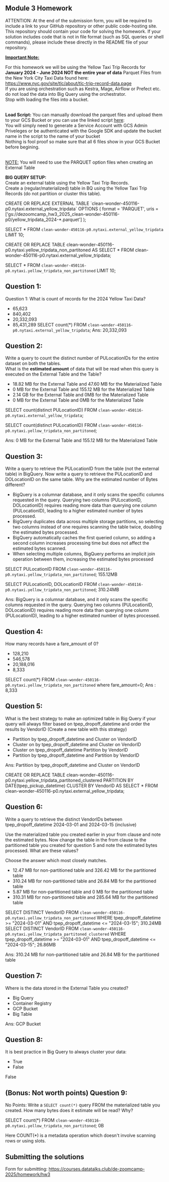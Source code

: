 ## Module 3 Homework

ATTENTION: At the end of the submission form, you will be required to include a link to your GitHub repository or other public code-hosting site. 
This repository should contain your code for solving the homework. If your solution includes code that is not in file format (such as SQL queries or 
shell commands), please include these directly in the README file of your repository.

<b><u>Important Note:</b></u> <p> For this homework we will be using the Yellow Taxi Trip Records for **January 2024 - June 2024 NOT the entire year of data** 
Parquet Files from the New York
City Taxi Data found here: </br> https://www.nyc.gov/site/tlc/about/tlc-trip-record-data.page </br>
If you are using orchestration such as Kestra, Mage, Airflow or Prefect etc. do not load the data into Big Query using the orchestrator.</br> 
Stop with loading the files into a bucket. </br></br>

**Load Script:** You can manually download the parquet files and upload them to your GCS Bucket or you can use the linked script [here](./load_yellow_taxi_data.py):<br>
You will simply need to generate a Service Account with GCS Admin Priveleges or be authenticated with the Google SDK and update the bucket name in the script to the name of your bucket<br>
Nothing is fool proof so make sure that all 6 files show in your GCS Bucket before begining.</br><br>

<u>NOTE:</u> You will need to use the PARQUET option files when creating an External Table</br>

<b>BIG QUERY SETUP:</b></br>
Create an external table using the Yellow Taxi Trip Records. </br>
Create a (regular/materialized) table in BQ using the Yellow Taxi Trip Records (do not partition or cluster this table). </br>
</p>
CREATE OR REPLACE EXTERNAL TABLE `clean-wonder-450116-p0.nytaxi.external_yellow_tripdata`
OPTIONS (
  format = 'PARQUET',
  uris = ['gs://dezoomcamp_hw3_2025_clean-wonder-450116-p0/yellow_tripdata_2024-*.parquet']
);

SELECT * FROM `clean-wonder-450116-p0.nytaxi.external_yellow_tripdata` LIMIT 10;

CREATE OR REPLACE TABLE clean-wonder-450116-p0.nytaxi.yellow_tripdata_non_partitoned AS
SELECT * FROM clean-wonder-450116-p0.nytaxi.external_yellow_tripdata;

SELECT * FROM `clean-wonder-450116-p0.nytaxi.yellow_tripdata_non_partitoned` LIMIT 10;

## Question 1:
Question 1: What is count of records for the 2024 Yellow Taxi Data?
- 65,623
- 840,402
- 20,332,093
- 85,431,289
SELECT count(*) FROM `clean-wonder-450116-p0.nytaxi.external_yellow_tripdata`;
Ans: 20,332,093

## Question 2:
Write a query to count the distinct number of PULocationIDs for the entire dataset on both the tables.</br> 
What is the **estimated amount** of data that will be read when this query is executed on the External Table and the Table?

- 18.82 MB for the External Table and 47.60 MB for the Materialized Table
- 0 MB for the External Table and 155.12 MB for the Materialized Table
- 2.14 GB for the External Table and 0MB for the Materialized Table
- 0 MB for the External Table and 0MB for the Materialized Table

SELECT count(distinct PULocationID) FROM `clean-wonder-450116-p0.nytaxi.external_yellow_tripdata`;

SELECT count(distinct PULocationID) FROM `clean-wonder-450116-p0.nytaxi.yellow_tripdata_non_partitoned`;

Ans: 0 MB for the External Table and 155.12 MB for the Materialized Table

## Question 3:
Write a query to retrieve the PULocationID from the table (not the external table) in BigQuery. Now write a query to retrieve the PULocationID and DOLocationID on the same table. Why are the estimated number of Bytes different?
- BigQuery is a columnar database, and it only scans the specific columns requested in the query. Querying two columns (PULocationID, DOLocationID) requires 
reading more data than querying one column (PULocationID), leading to a higher estimated number of bytes processed.
- BigQuery duplicates data across multiple storage partitions, so selecting two columns instead of one requires scanning the table twice, 
doubling the estimated bytes processed.
- BigQuery automatically caches the first queried column, so adding a second column increases processing time but does not affect the estimated bytes scanned.
- When selecting multiple columns, BigQuery performs an implicit join operation between them, increasing the estimated bytes processed


SELECT PULocationID FROM `clean-wonder-450116-p0.nytaxi.yellow_tripdata_non_partitoned`;
155.12MB

SELECT PULocationID, DOLocationID FROM `clean-wonder-450116-p0.nytaxi.yellow_tripdata_non_partitoned`;
310.24MB

Ans: BigQuery is a columnar database, and it only scans the specific columns requested in the query. Querying two columns (PULocationID, DOLocationID) requires 
reading more data than querying one column (PULocationID), leading to a higher estimated number of bytes processed.

## Question 4:
How many records have a fare_amount of 0?
- 128,210
- 546,578
- 20,188,016
- 8,333

SELECT count(*) FROM `clean-wonder-450116-p0.nytaxi.yellow_tripdata_non_partitoned` where fare_amount=0;
Ans : 8,333

## Question 5:
What is the best strategy to make an optimized table in Big Query if your query will always filter based on tpep_dropoff_datetime and order the results by VendorID (Create a new table with this strategy)
- Partition by tpep_dropoff_datetime and Cluster on VendorID
- Cluster on by tpep_dropoff_datetime and Cluster on VendorID
- Cluster on tpep_dropoff_datetime Partition by VendorID
- Partition by tpep_dropoff_datetime and Partition by VendorID

Ans: Partition by tpep_dropoff_datetime and Cluster on VendorID

CREATE OR REPLACE TABLE clean-wonder-450116-p0.nytaxi.yellow_tripdata_partitoned_clustered
PARTITION BY DATE(tpep_pickup_datetime)
CLUSTER BY VendorID AS
SELECT * FROM clean-wonder-450116-p0.nytaxi.external_yellow_tripdata;

## Question 6:
Write a query to retrieve the distinct VendorIDs between tpep_dropoff_datetime
2024-03-01 and 2024-03-15 (inclusive)</br>

Use the materialized table you created earlier in your from clause and note the estimated bytes. Now change the table in the from clause to the partitioned table you created for question 5 and note the estimated bytes processed. What are these values? </br>

Choose the answer which most closely matches.</br> 

- 12.47 MB for non-partitioned table and 326.42 MB for the partitioned table
- 310.24 MB for non-partitioned table and 26.84 MB for the partitioned table
- 5.87 MB for non-partitioned table and 0 MB for the partitioned table
- 310.31 MB for non-partitioned table and 285.64 MB for the partitioned table

SELECT DISTINCT VendorID FROM `clean-wonder-450116-p0.nytaxi.yellow_tripdata_non_partitoned` 
WHERE tpep_dropoff_datetime >= "2024-03-01" AND tpep_dropoff_datetime <= "2024-03-15";
310.24MB
SELECT DISTINCT VendorID FROM `clean-wonder-450116-p0.nytaxi.yellow_tripdata_partitoned_clustered` 
WHERE tpep_dropoff_datetime >= "2024-03-01" AND tpep_dropoff_datetime <= "2024-03-15";
26.86MB

Ans: 310.24 MB for non-partitioned table and 26.84 MB for the partitioned table

## Question 7: 
Where is the data stored in the External Table you created?

- Big Query
- Container Registry
- GCP Bucket
- Big Table

Ans: GCP Bucket

## Question 8:
It is best practice in Big Query to always cluster your data:
- True
- False

False

## (Bonus: Not worth points) Question 9:
No Points: Write a `SELECT count(*)` query FROM the materialized table you created. How many bytes does it estimate will be read? Why?

SELECT count(*) FROM `clean-wonder-450116-p0.nytaxi.yellow_tripdata_non_partitoned`;
0B

Here COUNT(*) is a metadata operation which doesn't involve scanning rows or using slots.



## Submitting the solutions

Form for submitting: https://courses.datatalks.club/de-zoomcamp-2025/homework/hw3

